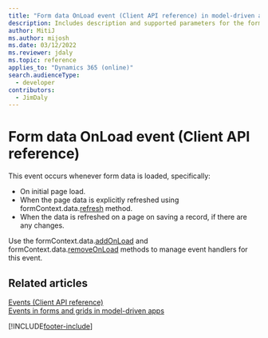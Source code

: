 ```yaml
---
title: "Form data OnLoad event (Client API reference) in model-driven apps"
description: Includes description and supported parameters for the form data OnLoad event.
author: MitiJ
ms.author: mijosh
ms.date: 03/12/2022
ms.reviewer: jdaly
ms.topic: reference
applies_to: "Dynamics 365 (online)"
search.audienceType: 
  - developer
contributors:
  - JimDaly
---
```

# Form data OnLoad event (Client API reference)

This event occurs whenever form data is loaded, specifically:

- On initial page load.
- When the page data is explicitly refreshed using formContext.data.[refresh](../formContext-data/refresh.md) method.
- When the data is refreshed on a page on saving a record, if there are any changes.
 
Use the formContext.data.[addOnLoad](../formContext-data/addOnLoad.md) and formContext.data.[removeOnLoad](../formContext-data/removeOnLoad.md) methods to manage event handlers for this event. 


## Related articles

[Events (Client API reference)](../events.md)   
[Events in forms and grids in model-driven apps](../../events-forms-grids.md)

[!INCLUDE[footer-include](../../../../../includes/footer-banner.md)]
